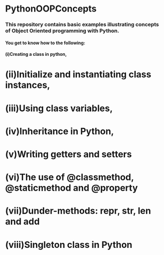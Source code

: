 # PythonOOPConcepts
### This repository contains basic examples illustrating concepts of Object Oriented programming with Python. 
#### You get to know how to the following:
#### (i)Creating a class in python, 
# (ii)Initialize and instantiating class instances, 
# (iii)Using class variables, 
# (iv)Inheritance in Python, 
# (v)Writing getters and setters
# (vi)The use of @classmethod, @staticmethod and @property 
# (vii)Dunder-methods: __repr__, __str__, __len__ and __add__ 
# (viii)Singleton class in Python
